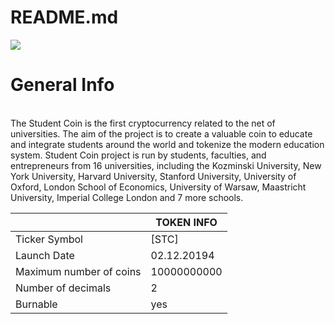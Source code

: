 
# README.md

![](https://uploads-ssl.webflow.com/5f3ad4a42c09d0a40a00f028/5f6e0ce6112156096b2689c4_Screenshot_2020-09-25%205f6c95357d5b80325337c295_STC%20Whitepaper%20pdf.png)










General Info
=============
<br>
The Student Coin is the first cryptocurrency related to the net of universities. The aim of the project is to create a valuable coin to educate and integrate students around the world and tokenize the modern education system. Student Coin project is run by students, faculties, and entrepreneurs from 16 universities, including the Kozminski University, New York University, Harvard University, Stanford University, University of Oxford, London School of Economics, University of Warsaw, Maastricht University, Imperial College London and 7 more schools.
<br>



|   | TOKEN INFO  |
| ------------ | ------------ |
|  Ticker Symbol | [STC] |
|  Launch Date| 02.12.20194 |
|  Maximum number of coins | 10000000000 |
|  Number of decimals | 2 |
|  Burnable | yes |





